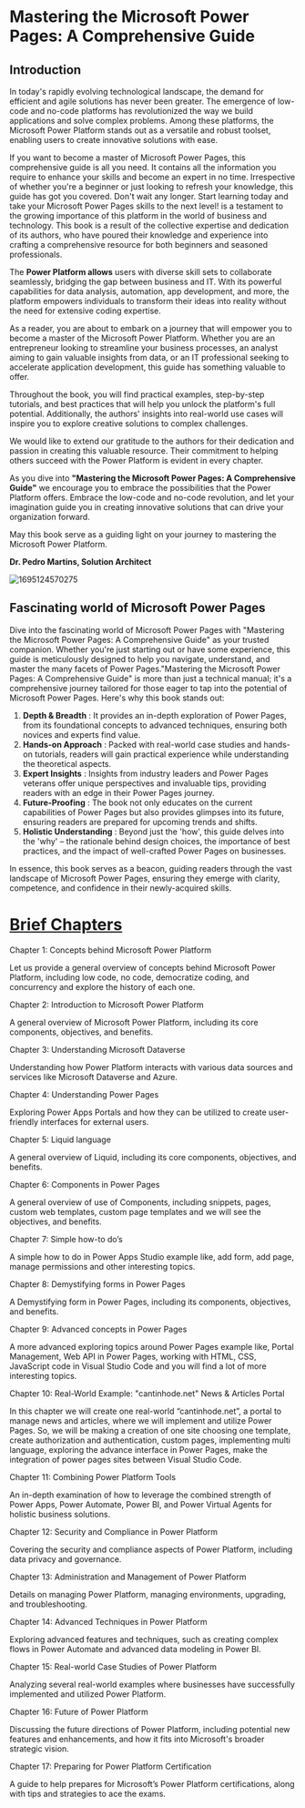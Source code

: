 # Mastering the Microsoft Power Pages: A Comprehensive Guide

## Introduction

In today's rapidly evolving technological landscape, the demand for efficient and agile solutions has never been greater. The emergence of low-code and no-code platforms has revolutionized the way we build applications and solve complex problems. Among these platforms, the Microsoft Power Platform stands out as a versatile and robust toolset, enabling users to create innovative solutions with ease.

If you want to become a master of Microsoft Power Pages, this comprehensive guide is all you need. It contains all the information you require to enhance your skills and become an expert in no time. Irrespective of whether you're a beginner or just looking to refresh your knowledge, this guide has got you covered. Don't wait any longer. Start learning today and take your Microsoft Power Pages skills to the next level! is a testament to the growing importance of this platform in the world of business and technology. This book is a result of the collective expertise and dedication of its authors, who have poured their knowledge and experience into crafting a comprehensive resource for both beginners and seasoned professionals.

The **Power Platform allows** users with diverse skill sets to collaborate seamlessly, bridging the gap between business and IT. With its powerful capabilities for data analysis, automation, app development, and more, the platform empowers individuals to transform their ideas into reality without the need for extensive coding expertise.

As a reader, you are about to embark on a journey that will empower you to become a master of the Microsoft Power Platform. Whether you are an entrepreneur looking to streamline your business processes, an analyst aiming to gain valuable insights from data, or an IT professional seeking to accelerate application development, this guide has something valuable to offer.

Throughout the book, you will find practical examples, step-by-step tutorials, and best practices that will help you unlock the platform's full potential. Additionally, the authors' insights into real-world use cases will inspire you to explore creative solutions to complex challenges.

We would like to extend our gratitude to the authors for their dedication and passion in creating this valuable resource. Their commitment to helping others succeed with the Power Platform is evident in every chapter.

As you dive into **"Mastering the Microsoft Power Pages: A Comprehensive Guide"** we encourage you to embrace the possibilities that the Power Platform offers. Embrace the low-code and no-code revolution, and let your imagination guide you in creating innovative solutions that can drive your organization forward.

May this book serve as a guiding light on your journey to mastering the Microsoft Power Platform.

**Dr. Pedro Martins, Solution Architect**

![1695124570275](image/README/1695124570275.png)


## Fascinating world of Microsoft Power Pages

Dive into the fascinating world of Microsoft Power Pages with "Mastering the Microsoft Power Pages: A Comprehensive Guide" as your trusted companion. Whether you're just starting out or have some experience, this guide is meticulously designed to help you navigate, understand, and master the many facets of Power Pages."Mastering the Microsoft Power Pages: A Comprehensive Guide" is more than just a technical manual; it's a comprehensive journey tailored for those eager to tap into the potential of Microsoft Power Pages. Here's why this book stands out:

1. **Depth & Breadth** : It provides an in-depth exploration of Power Pages, from its foundational concepts to advanced techniques, ensuring both novices and experts find value.
2. **Hands-on Approach** : Packed with real-world case studies and hands-on tutorials, readers will gain practical experience while understanding the theoretical aspects.
3. **Expert Insights** : Insights from industry leaders and Power Pages veterans offer unique perspectives and invaluable tips, providing readers with an edge in their Power Pages journey.
4. **Future-Proofing** : The book not only educates on the current capabilities of Power Pages but also provides glimpses into its future, ensuring readers are prepared for upcoming trends and shifts.
5. **Holistic Understanding** : Beyond just the 'how', this guide delves into the 'why' – the rationale behind design choices, the importance of best practices, and the impact of well-crafted Power Pages on businesses.

In essence, this book serves as a beacon, guiding readers through the vast landscape of Microsoft Power Pages, ensuring they emerge with clarity, competence, and confidence in their newly-acquired skills.

# [Brief Chapters]()

Chapter 1: Concepts behind
Microsoft Power Platform

Let us provide a general overview of
concepts behind Microsoft Power Platform, including low code, no code,
democratize coding, and concurrency and explore the history of each one.

Chapter 2: Introduction to
Microsoft Power Platform

A general overview of Microsoft Power
Platform, including its core components, objectives, and benefits.

Chapter 3:  Understanding Microsoft Dataverse

Understanding how Power Platform
interacts with various data sources and services like Microsoft Dataverse and
Azure.

Chapter 4:  Understanding Power Pages

Exploring Power Apps Portals and how they
can be utilized to create user-friendly interfaces for external users.

Chapter 5:  Liquid language

A general overview of Liquid, including
its core components, objectives, and benefits.

Chapter 6:  Components in Power Pages

A general overview of use of Components,
including snippets, pages, custom web templates, custom page templates and we
will see the objectives, and benefits.

Chapter 7:  Simple how-to do’s

A simple how to do in Power Apps Studio
example like, add form, add page, manage permissions and other interesting
topics.

Chapter 8:  Demystifying forms in Power Pages

A Demystifying form in Power Pages,
including its components, objectives, and benefits.

Chapter 9:  Advanced concepts in Power Pages

A more advanced exploring topics around
Power Pages example like, Portal Management, Web API in Power Pages, working with
HTML, CSS, JavaScript code in Visual Studio Code and you will find a lot of
more interesting topics.

Chapter 10: Real-World Example:
"cantinhode.net" News & Articles Portal

In this chapter we will create one
real-world “cantinhode.net”, a portal to manage news and articles, where we
will implement and utilize Power Pages. So, we will be making a creation of one
site choosing one template, create authorization and authentication, custom
pages, implementing multi language, exploring the advance interface in Power
Pages, make the integration of power pages sites between Visual Studio Code.

Chapter 11: Combining Power
Platform Tools

An in-depth examination of how to
leverage the combined strength of Power Apps, Power Automate, Power BI, and
Power Virtual Agents for holistic business solutions.

Chapter 12: Security and
Compliance in Power Platform

Covering the security and compliance
aspects of Power Platform, including data privacy and governance.

Chapter 13: Administration and
Management of Power Platform

Details on managing Power Platform,
managing environments, upgrading, and troubleshooting.

Chapter 14: Advanced Techniques in
Power Platform

Exploring advanced features and
techniques, such as creating complex flows in Power Automate and advanced data
modeling in Power BI.

Chapter 15: Real-world Case
Studies of Power Platform

Analyzing several real-world examples
where businesses have successfully implemented and utilized Power Platform.

Chapter 16: Future of Power
Platform

Discussing the future directions of Power
Platform, including potential new features and enhancements, and how it fits
into Microsoft's broader strategic vision.

Chapter 17: Preparing for Power
Platform Certification

A guide to help prepares for Microsoft’s
Power Platform certifications, along with tips and strategies to ace the exams.

